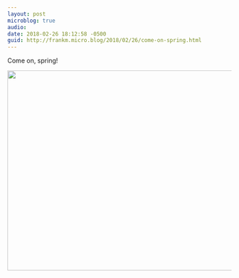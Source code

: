 ```yaml
---
layout: post
microblog: true
audio: 
date: 2018-02-26 18:12:58 -0500
guid: http://frankm.micro.blog/2018/02/26/come-on-spring.html
---
```

Come on, spring! 

<img src="http://frankmcpherson.blog/uploads/2018/e13fa3b2c0.jpg" width="600" height="450" />
